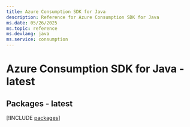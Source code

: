 ```yaml
---
title: Azure Consumption SDK for Java
description: Reference for Azure Consumption SDK for Java
ms.date: 05/26/2025
ms.topic: reference
ms.devlang: java
ms.service: consumption
---
```

# Azure Consumption SDK for Java - latest
## Packages - latest
[!INCLUDE [packages](consumption-index.md)]